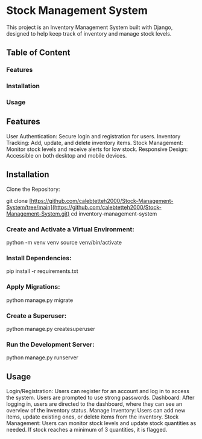 # Stock Management System
This project is an Inventory Management System built with Django, designed to help keep track of inventory and manage stock levels.

## Table of Content
### Features
### Installation
### Usage

## Features
User Authentication: Secure login and registration for users.
Inventory Tracking: Add, update, and delete inventory items.
Stock Management: Monitor stock levels and receive alerts for low stock.
Responsive Design: Accessible on both desktop and mobile devices.

## Installation
Clone the Repository:

git clone [https://github.com/calebtetteh2000/Stock-Management-System/tree/main](https://github.com/calebtetteh2000/Stock-Management-System.git)
cd inventory-management-system

### Create and Activate a Virtual Environment:

python -m venv venv
source venv/bin/activate

### Install Dependencies:
pip install -r requirements.txt

### Apply Migrations:
python manage.py migrate

### Create a Superuser:
python manage.py createsuperuser

### Run the Development Server:
python manage.py runserver

## Usage
Login/Registration: Users can register for an account and log in to access the system. Users are prompted to use strong passwords.
Dashboard: After logging in, users are directed to the dashboard, where they can see an overview of the inventory status.
Manage Inventory: Users can add new items, update existing ones, or delete items from the inventory.
Stock Management: Users can monitor stock levels and update stock quantities as needed. If stock reaches a minimum of 3 quantities, it is flagged.

